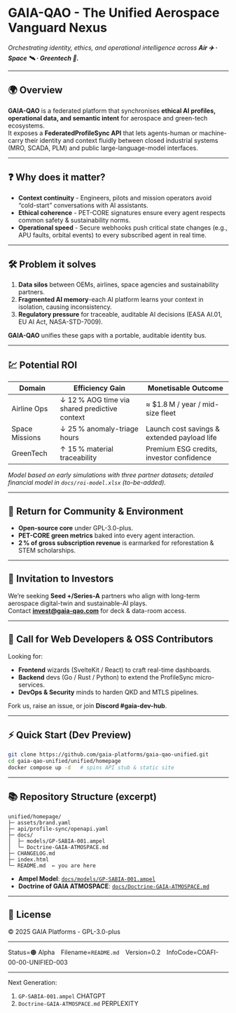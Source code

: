 # GAIA-QAO - The Unified Aerospace Vanguard Nexus

*Orchestrating identity, ethics, and operational intelligence across **Air ✈️ · Space 🛰️ · Greentech 🌱.***

---

## 🌍 Overview

**GAIA-QAO** is a federated platform that synchronises **ethical AI profiles, operational data, and semantic intent** for aerospace and green-tech ecosystems.  
It exposes a **FederatedProfileSync API** that lets agents-human or machine-carry their identity and context fluidly between closed industrial systems (MRO, SCADA, PLM) and public large-language-model interfaces.

---

## ❓ Why does it matter?

- **Context continuity** - Engineers, pilots and mission operators avoid “cold-start” conversations with AI assistants.  
- **Ethical coherence** - PET-CORE signatures ensure every agent respects common safety & sustainability norms.  
- **Operational speed** - Secure webhooks push critical state changes (e.g., APU faults, orbital events) to every subscribed agent in real time.

---

## 🛠 Problem it solves

1. **Data silos** between OEMs, airlines, space agencies and sustainability partners.  
2. **Fragmented AI memory**-each AI platform learns your context in isolation, causing inconsistency.  
3. **Regulatory pressure** for traceable, auditable AI decisions (EASA AI.01, EU AI Act, NASA-STD-7009).  

**GAIA-QAO** unifies these gaps with a portable, auditable identity bus.

---

## 💹 Potential ROI

| Domain         | Efficiency Gain                         | Monetisable Outcome                         |
|----------------|----------------------------------------|---------------------------------------------|
| Airline Ops    | ↓ 12 % AOG time via shared predictive context | ≈ $1.8 M / year / mid-size fleet           |
| Space Missions | ↓ 25 % anomaly-triage hours            | Launch cost savings & extended payload life |
| GreenTech      | ↑ 15 % material traceability           | Premium ESG credits, investor confidence    |

*Model based on early simulations with three partner datasets; detailed financial model in `docs/roi-model.xlsx` (to-be-added).*

---

## 🌱 Return for Community & Environment

- **Open-source core** under GPL-3.0-plus.  
- **PET-CORE green metrics** baked into every agent interaction.  
- **2 % of gross subscription revenue** is earmarked for reforestation & STEM scholarships.

---

## 💸 Invitation to Investors

We’re seeking **Seed +/Series-A** partners who align with long-term aerospace digital-twin and sustainable-AI plays.  
Contact **invest@gaia-qao.com** for deck & data-room access.

---

## 🤝 Call for Web Developers & OSS Contributors

Looking for:
- **Frontend** wizards (SvelteKit / React) to craft real-time dashboards.  
- **Backend** devs (Go / Rust / Python) to extend the ProfileSync micro-services.  
- **DevOps & Security** minds to harden QKD and MTLS pipelines.

Fork us, raise an issue, or join **Discord #gaia-dev-hub**.

---

## ⚡ Quick Start (Dev Preview)

```bash
git clone https://github.com/gaia-platforms/gaia-qao-unified.git
cd gaia-qao-unified/unified/homepage
docker compose up -d   # spins API stub & static site
```

---

## 📚 Repository Structure (excerpt)

```
unified/homepage/
├─ assets/brand.yaml
├─ api/profile-sync/openapi.yaml
├─ docs/
│  ├─ models/GP-SABIA-001.ampel
│  └─ Doctrine-GAIA-ATMOSPACE.md
├─ CHANGELOG.md
├─ index.html
└─ README.md  ← you are here
```

- **Ampel Model**: [`docs/models/GP-SABIA-001.ampel`](docs/models/GP-SABIA-001.ampel)
- **Doctrine of GAIA ATMOSPACE**: [`docs/Doctrine-GAIA-ATMOSPACE.md`](docs/Doctrine-GAIA-ATMOSPACE.md)

---

## 📝 License

© 2025 GAIA Platforms -  GPL-3.0-plus

---

Status=🟠 Alpha Filename=`README.md` Version=0.2 InfoCode=COAFI-00-00-UNIFIED-003

---

Next Generation:
1) `GP-SABIA-001.ampel` CHATGPT
2) `Doctrine-GAIA-ATMOSPACE.md` PERPLEXITY

